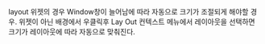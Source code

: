 layout 위젯의 경우 Window창이 늘어남에 따라 자동으로 크기가 조절되게 해야할 경우.
위젯이 아닌 배경에서 우클릭후 Lay Out 컨텍스트 메뉴에서 레이아웃을 선택하면 크기가 레이아웃에 따라 자동으로 맞춰진다.